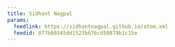 ```yaml
---
title: Sidhant Nagpal
params:
  feedlink: https://sidhantnagpal.github.io/atom.xml
  feedid: 077b60345dd1523b676cd50879b1c15e
---
```

